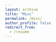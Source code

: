 ```yaml
---
layout: archive
title: "Misc"
permalink: /misc/
author_profile: false
redirect_from:
  - /resume
---
```



